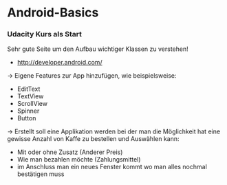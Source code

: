 # Android-Basics

### Udacity Kurs als Start
Sehr gute Seite um den Aufbau wichtiger Klassen zu verstehen!
- http://developer.android.com/

-> Eigene Features zur App hinzufügen, wie beispielsweise:

- EditText
- TextView
- ScrollView
- Spinner
- Button

-> Erstellt soll eine Applikation werden bei der man die Möglichkeit hat eine gewisse Anzahl von Kaffe zu 
bestellen und Auswählen kann:

- Mit oder ohne Zusatz (Anderer Preis)
- Wie man bezahlen möchte (Zahlungsmittel)
- im Anschluss man ein neues Fenster kommt wo man alles nochmal bestätigen muss